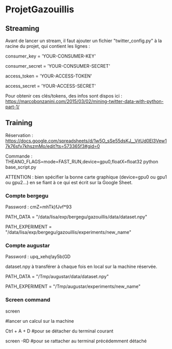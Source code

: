 # ProjetGazouillis

## Streaming

Avant de lancer un stream, il faut ajouter un fichier "twitter_config.py" à la racine du projet, qui contient les lignes :

consumer_key = 'YOUR-CONSUMER-KEY'

consumer_secret = 'YOUR-CONSUMER-SECRET'

access_token = 'YOUR-ACCESS-TOKEN'

access_secret = 'YOUR-ACCESS-SECRET'

Pour obtenir ces clés/tokens, des infos sont dispos ici : https://marcobonzanini.com/2015/03/02/mining-twitter-data-with-python-part-1/


## Training

Réservation : https://docs.google.com/spreadsheets/d/1w5O_sSe55dsKJ__VjtUd0El3Vew17k76sfv7khszmMo/edit?ts=573365f3#gid=0

Commande : THEANO_FLAGS=mode=FAST_RUN,device=gpu0,floatX=float32 python base_script.py

ATTENTION : bien spécifier la bonne carte graphique (device=gpu0 ou gpu1 ou gpu2...) en se fiant à ce qui est écrit sur la Google Sheet.

### Compte bergegu

Password : cmZ=mhTk)fJvf*93

PATH_DATA = "/data/lisa/exp/bergegu/gazouillis/data/dataset.npy"

PATH_EXPERIMENT = "/data/lisa/exp/bergegu/gazouillis/experiments/new_name"

### Compte augustar

Password : upq_xehq!ay5b(GD

dataset.npy à transférer à chaque fois en local sur la machine réservée.

PATH_DATA = "/Tmp/augustar/data/dataset.npy"

PATH_EXPERIMENT = "/Tmp/augustar/experiments/new_name"

### Screen command

screen

#lancer un calcul sur la machine

Ctrl + A + D #pour se détacher du terminal courant

screen -RD #pour se rattacher au terminal précédemment détaché
